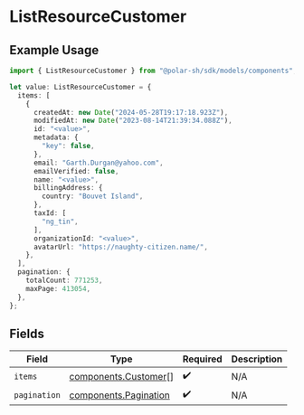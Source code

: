 # ListResourceCustomer

## Example Usage

```typescript
import { ListResourceCustomer } from "@polar-sh/sdk/models/components";

let value: ListResourceCustomer = {
  items: [
    {
      createdAt: new Date("2024-05-28T19:17:18.923Z"),
      modifiedAt: new Date("2023-08-14T21:39:34.088Z"),
      id: "<value>",
      metadata: {
        "key": false,
      },
      email: "Garth.Durgan@yahoo.com",
      emailVerified: false,
      name: "<value>",
      billingAddress: {
        country: "Bouvet Island",
      },
      taxId: [
        "ng_tin",
      ],
      organizationId: "<value>",
      avatarUrl: "https://naughty-citizen.name/",
    },
  ],
  pagination: {
    totalCount: 771253,
    maxPage: 413054,
  },
};
```

## Fields

| Field                                                          | Type                                                           | Required                                                       | Description                                                    |
| -------------------------------------------------------------- | -------------------------------------------------------------- | -------------------------------------------------------------- | -------------------------------------------------------------- |
| `items`                                                        | [components.Customer](../../models/components/customer.md)[]   | :heavy_check_mark:                                             | N/A                                                            |
| `pagination`                                                   | [components.Pagination](../../models/components/pagination.md) | :heavy_check_mark:                                             | N/A                                                            |